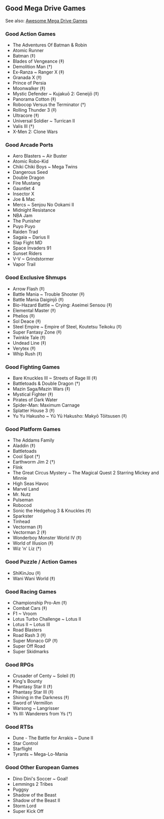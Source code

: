 ## Good Mega Drive Games

See also: [Awesome Mega Drive Games](./README.md#awesome-mega-drive-games)


### Good Action Games

- The Adventures Of Batman & Robin
- Atomic Runner
- Batman (‡)
- Blades of Vengeance (‡)
- Demolition Man (†)
- Ex-Ranza ~ Ranger X (‡)
- Granada X (‡)
- Prince of Persia
- Moonwalker (‡)
- Mystic Defender ~ Kujakuō 2: Geneijō (‡)
- Panorama Cotton (‡)
- Robocop Versus the Terminator (†)
- Rolling Thunder 3 (‡)
- Ultracore (‡)
- Universal Soldier ~ Turrican II
- Valis III (†)
- X-Men 2: Clone Wars

### Good Arcade Ports

- Aero Blasters ~ Air Buster
- Atomic Robo-Kid
- Chiki Chiki Boys ~ Mega Twins
- Dangerous Seed
- Double Dragon
- Fire Mustang
- Gauntlet 4
- Insector X
- Joe & Mac
- Mercs ~ Senjou No Ookami II
- Midnight Resistance
- NBA Jam
- The Punisher
- Puyo Puyo
- Raiden Trad
- Sagaia ~ Darius II
- Slap Fight MD
- Space Invaders 91
- Sunset Riders
- V-V ~ Grindstormer
- Vapor Trail

### Good Exclusive Shmups

- Arrow Flash (‡)
- Battle Mania ~ Trouble Shooter (‡)
- Battle Mania Daiginjō (‡)
- Bio-Hazard Battle ~ Crying: Aseimei Sensou (‡)
- Elemental Master (‡)
- Phelios (‡)
- Sol Deace (‡)
- Steel Empire ~ Empire of Steel, Koutetsu Teikoku (‡)
- Super Fantasy Zone (‡)
- Twinkle Tale (‡)
- Undead Line (‡)
- Verytex (‡)
- Whip Rush (‡)

### Good Fighting Games

- Bare Knuckles III ~ Streets of Rage III (‡)
- Battletoads & Double Dragon (†)
- Mazin Saga/Mazin Wars (‡)
- Mystical Fighter (‡)
- Pirates of Dark Water
- Spider-Man: Maximum Carnage
- Splatter House 3 (‡)
- Yu Yu Hakusho ~ Yū Yū Hakusho: Makyō Tōitsusen (‡)

### Good Platform Games

- The Addams Family
- Aladdin (‡)
- Battletoads
- Cool Spot (†)
- Earthworm Jim 2 (†)
- Flink
- The Great Circus Mystery ~ The Magical Quest 2 Starring Mickey and Minnie
- High Seas Havoc
- Marvel Land
- Mr. Nutz
- Pulseman
- Robocod
- Sonic the Hedgehog 3 & Knuckles (‡)
- Sparkster
- Tinhead
- Vectorman (‡)
- Vectorman 2 (‡)
- Wonderboy Monster World IV (‡)
- World of Illusion (‡)
- Wiz 'n' Liz (†)

### Good Puzzle / Action Games

- ShiKinJou (‡)
- Wani Wani World (‡)

### Good Racing Games

- Championship Pro-Am (‡)
- Combat Cars (‡)
- F1 ~ Vroom
- Lotus Turbo Challenge ~ Lotus II
- Lotus II ~ Lotus III
- Road Blasters
- Road Rash 3 (‡)
- Super Monaco GP (‡)
- Super Off Road
- Super Skidmarks

### Good RPGs

- Crusader of Centy ~ Soleil (‡)
- King's Bounty
- Phantasy Star II (‡)
- Phantasy Star III (‡)
- Shining in the Darkness (‡)
- Sword of Vermillon
- Warsong ~ Langrisser
- Ys III: Wanderers from Ys (†)

### Good RTSs

- Dune - The Battle for Arrakis ~ Dune II
- Star Control
- Starflight
- Tyrants ~ Mega-Lo-Mania

### Good Other European Games

- Dino Dini's Soccer ~ Goal!
- Lemmings 2 Tribes
- Puggsy
- Shadow of the Beast
- Shadow of the Beast II
- Storm Lord
- Super Kick Off
